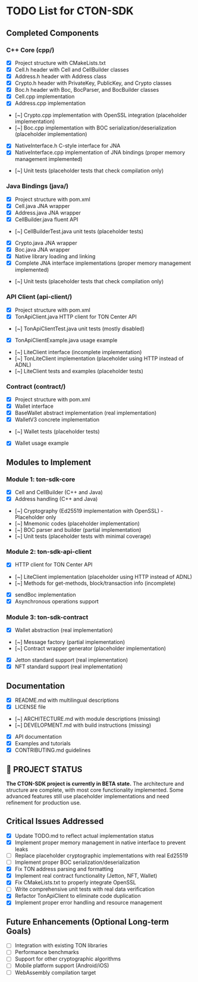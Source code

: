 # TODO List for CTON-SDK

## Completed Components

### C++ Core (cpp/)
- [x] Project structure with CMakeLists.txt
- [x] Cell.h header with Cell and CellBuilder classes
- [x] Address.h header with Address class
- [x] Crypto.h header with PrivateKey, PublicKey, and Crypto classes
- [x] Boc.h header with Boc, BocParser, and BocBuilder classes
- [x] Cell.cpp implementation
- [x] Address.cpp implementation
- [~] Crypto.cpp implementation with OpenSSL integration (placeholder implementation)
- [~] Boc.cpp implementation with BOC serialization/deserialization (placeholder implementation)
- [x] NativeInterface.h C-style interface for JNA
- [x] NativeInterface.cpp implementation of JNA bindings (proper memory management implemented)
- [~] Unit tests (placeholder tests that check compilation only)

### Java Bindings (java/)
- [x] Project structure with pom.xml
- [x] Cell.java JNA wrapper
- [x] Address.java JNA wrapper
- [x] CellBuilder.java fluent API
- [~] CellBuilderTest.java unit tests (placeholder tests)
- [x] Crypto.java JNA wrapper
- [x] Boc.java JNA wrapper
- [x] Native library loading and linking
- [x] Complete JNA interface implementations (proper memory management implemented)
- [~] Unit tests (placeholder tests that check compilation only)

### API Client (api-client/)
- [x] Project structure with pom.xml
- [x] TonApiClient.java HTTP client for TON Center API
- [~] TonApiClientTest.java unit tests (mostly disabled)
- [x] TonApiClientExample.java usage example
- [~] LiteClient interface (incomplete implementation)
- [~] TonLiteClient implementation (placeholder using HTTP instead of ADNL)
- [~] LiteClient tests and examples (placeholder tests)

### Contract (contract/)
- [x] Project structure with pom.xml
- [x] Wallet interface
- [x] BaseWallet abstract implementation (real implementation)
- [x] WalletV3 concrete implementation
- [~] Wallet tests (placeholder tests)
- [x] Wallet usage example

## Modules to Implement

### Module 1: ton-sdk-core
- [x] Cell and CellBuilder (C++ and Java)
- [x] Address handling (C++ and Java)
- [~] Cryptography (Ed25519 implementation with OpenSSL) - Placeholder only
- [~] Mnemonic codes (placeholder implementation)
- [~] BOC parser and builder (partial implementation)
- [~] Unit tests (placeholder tests with minimal coverage)

### Module 2: ton-sdk-api-client
- [x] HTTP client for TON Center API
- [~] LiteClient implementation (placeholder using HTTP instead of ADNL)
- [~] Methods for get-methods, block/transaction info (incomplete)
- [x] sendBoc implementation
- [x] Asynchronous operations support

### Module 3: ton-sdk-contract
- [x] Wallet abstraction (real implementation)
- [~] Message factory (partial implementation)
- [~] Contract wrapper generator (placeholder implementation)
- [x] Jetton standard support (real implementation)
- [x] NFT standard support (real implementation)

## Documentation
- [x] README.md with multilingual descriptions
- [x] LICENSE file
- [~] ARCHITECTURE.md with module descriptions (missing)
- [~] DEVELOPMENT.md with build instructions (missing)
- [x] API documentation
- [x] Examples and tutorials
- [x] CONTRIBUTING.md guidelines

## 🚧 PROJECT STATUS
**The CTON-SDK project is currently in BETA state.** The architecture and structure are complete, with most core functionality implemented. Some advanced features still use placeholder implementations and need refinement for production use.

## Critical Issues Addressed
- [x] Update TODO.md to reflect actual implementation status
- [x] Implement proper memory management in native interface to prevent leaks
- [ ] Replace placeholder cryptographic implementations with real Ed25519
- [ ] Implement proper BOC serialization/deserialization
- [x] Fix TON address parsing and formatting
- [x] Implement real contract functionality (Jetton, NFT, Wallet)
- [x] Fix CMakeLists.txt to properly integrate OpenSSL
- [ ] Write comprehensive unit tests with real data verification
- [x] Refactor TonApiClient to eliminate code duplication
- [x] Implement proper error handling and resource management

## Future Enhancements (Optional Long-term Goals)
- [ ] Integration with existing TON libraries
- [ ] Performance benchmarks
- [ ] Support for other cryptographic algorithms
- [ ] Mobile platform support (Android/iOS)
- [ ] WebAssembly compilation target